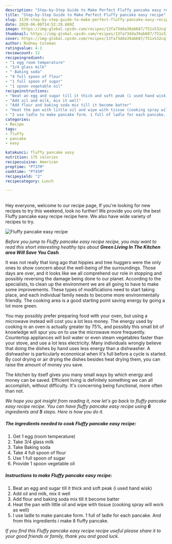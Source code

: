 ```yaml
---
description: "Step-by-Step Guide to Make Perfect Fluffy pancake easy recipe"
title: "Step-by-Step Guide to Make Perfect Fluffy pancake easy recipe"
slug: 3139-step-by-step-guide-to-make-perfect-fluffy-pancake-easy-recipe
date: 2020-06-06T14:52:29.689Z
image: https://img-global.cpcdn.com/recipes/13fa73dda39ab687/751x532cq70/fluffy-pancake-easy-recipe-recipe-main-photo.jpg
thumbnail: https://img-global.cpcdn.com/recipes/13fa73dda39ab687/751x532cq70/fluffy-pancake-easy-recipe-recipe-main-photo.jpg
cover: https://img-global.cpcdn.com/recipes/13fa73dda39ab687/751x532cq70/fluffy-pancake-easy-recipe-recipe-main-photo.jpg
author: Rodney Coleman
ratingvalue: 4.1
reviewcount: 12
recipeingredient:
- "1 egg room temperature"
- "3/4 glass milk"
- " Baking soda"
- "4 full spoon of flour"
- "1 full spoon of sugar"
- "1 spoon vegetable oil"
recipeinstructions:
- "Beat an egg and sugar till it thick and soft peak (i used hand wisk)"
- "Add oil and milk, mix it well"
- "Add flour and baking soda mix till it become batter"
- "Heat the pan with little oil and wipe with tissue (cooking spray will work as well)"
- "I use ladle to make pancake form. 1 full of ladle for each pancake. And from this ingredients i make 8 fluffy pancake."
categories:
- Recipe
tags:
- fluffy
- pancake
- easy

katakunci: fluffy pancake easy 
nutrition: 175 calories
recipecuisine: American
preptime: "PT37M"
cooktime: "PT45M"
recipeyield: "2"
recipecategory: Lunch

---
```

<br>
Hey everyone, welcome to our recipe page, If you're looking for new recipes to try this weekend, look no further! We provide you only the best Fluffy pancake easy recipe recipe here. We also have wide variety of recipes to try.
<br>


![Fluffy pancake easy recipe](https://img-global.cpcdn.com/recipes/13fa73dda39ab687/751x532cq70/fluffy-pancake-easy-recipe-recipe-main-photo.jpg)

<i>Before you jump to Fluffy pancake easy recipe recipe, you may want to read this short interesting healthy tips about 
<strong>Green Living In The Kitchen area Will Save You Cash</strong>.</i>
</br>

It was not really that long ago that hippies and tree huggers were the only ones to show concern about the well-being of the surroundings. Those days are over, and it looks like we all comprehend our role in stopping and possibly reversing the damage being done to our planet. According to the specialists, to clean up the environment we are all going to have to make some improvements. These types of modifications need to start taking place, and each individual family needs to become more environmentally friendly. The cooking area is a good starting point saving energy by going a lot more green.

You may possibly prefer preparing food with your oven, but using a microwave instead will cost you a lot less money. The energy used by cooking in an oven is actually greater by 75%, and possibly this small bit of knowledge will spur you on to use the microwave more frequently. Countertop appliances will boil water or even steam vegetables faster than your stove, and use a lot less electricity. Many individuals wrongly believe that doing the dishes by hand uses less energy than a dishwasher. A dishwasher is particularly economical when it's full before a cycle is started. By cool drying or air drying the dishes besides heat drying them, you can raise the amount of money you save.

The kitchen by itself gives you many small ways by which energy and money can be saved. Efficient living is definitely something we can all accomplish, without difficulty. It's concerning being functional, more often than not.


<i>We hope you got insight from reading it, now let's go back to fluffy pancake easy recipe recipe. You can have fluffy pancake easy recipe using <strong>6</strong> ingredients and <strong>5</strong> steps. Here is how you do it.
</i>

##### The ingredients needed to cook Fluffy pancake easy recipe:

1. Get 1 egg (room temperature)
1. Take 3/4 glass milk
1. Take  Baking soda
1. Take 4 full spoon of flour
1. Use 1 full spoon of sugar
1. Provide 1 spoon vegetable oil


##### Instructions to make Fluffy pancake easy recipe:

1. Beat an egg and sugar till it thick and soft peak (i used hand wisk)
1. Add oil and milk, mix it well
1. Add flour and baking soda mix till it become batter
1. Heat the pan with little oil and wipe with tissue (cooking spray will work as well)
1. I use ladle to make pancake form. 1 full of ladle for each pancake. And from this ingredients i make 8 fluffy pancake.


<i>If you find this Fluffy pancake easy recipe recipe useful please share it to your good friends or family, thank you and good luck.</i>
